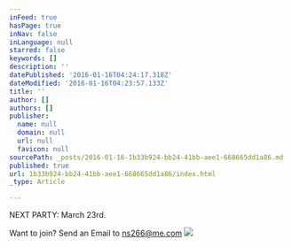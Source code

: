 ```yaml
---
inFeed: true
hasPage: true
inNav: false
inLanguage: null
starred: false
keywords: []
description: ''
datePublished: '2016-01-16T04:24:17.318Z'
dateModified: '2016-01-16T04:23:57.133Z'
title: ''
author: []
authors: []
publisher:
  name: null
  domain: null
  url: null
  favicon: null
sourcePath: _posts/2016-01-16-1b33b924-bb24-41bb-aee1-668665dd1a86.md
published: true
url: 1b33b924-bb24-41bb-aee1-668665dd1a86/index.html
_type: Article

---
```

NEXT PARTY:  March 23rd.

Want to join?  Send an Email to ns266@me.com
![](https://the-grid-user-content.s3-us-west-2.amazonaws.com/31ca172f-32cc-4f43-9a5a-61f328716344.jpg)